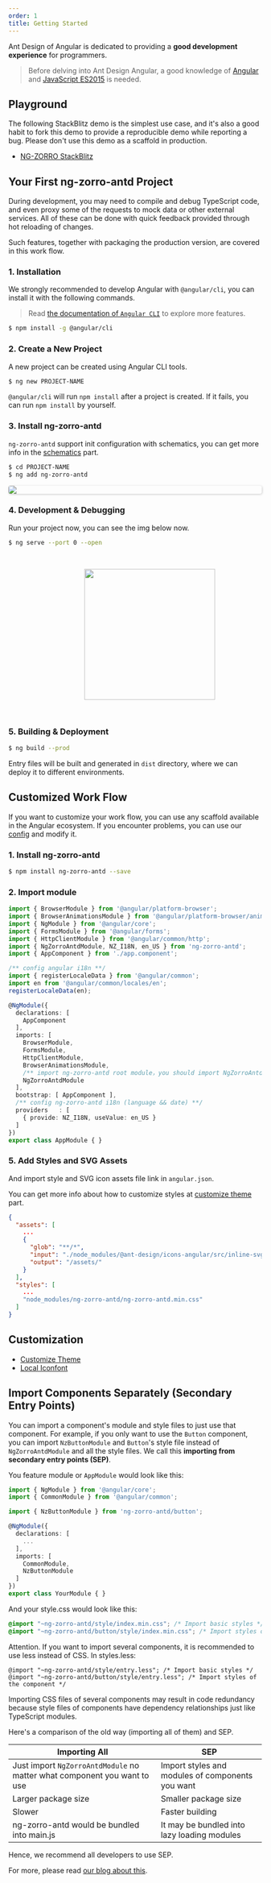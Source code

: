 ```yaml
---
order: 1
title: Getting Started
---
```


Ant Design of Angular is dedicated to providing a **good development experience** for programmers.

> Before delving into Ant Design Angular, a good knowledge of [Angular](https://angular.io/) and [JavaScript ES2015](http://babeljs.io/docs/learn-es2015/) is needed.

## Playground

The following StackBlitz demo is the simplest use case, and it's also a good habit to fork this demo to provide a reproducible demo while reporting a bug. Please don't use this demo as a scaffold in production.

- [NG-ZORRO StackBlitz](https://stackblitz.com/edit/ng-zorro-antd-start?file=src%2Fapp%2Fapp.component.ts)

## Your First ng-zorro-antd Project

During development, you may need to compile and debug TypeScript code, and even proxy some of the requests to mock data or other external services. All of these can be done with quick feedback provided through hot reloading of changes.

Such features, together with packaging the production version, are covered in this work flow.

### 1. Installation

We strongly recommended to develop Angular with `@angular/cli`, you can install it with the following commands.
> Read [the documentation of `Angular CLI`](https://github.com/angular/angular-cli/wiki) to explore more features.

```bash
$ npm install -g @angular/cli
```

### 2. Create a New Project

A new project can be created using Angular CLI tools.

```bash
$ ng new PROJECT-NAME
```

`@angular/cli` will run `npm install` after a project is created. If it fails, you can run `npm install` by yourself.

### 3. Install ng-zorro-antd

`ng-zorro-antd` support init configuration with schematics, you can get more info in the [schematics](/docs/schematics/en) part.

```bash
$ cd PROJECT-NAME
$ ng add ng-zorro-antd
```

<img style="display: block; border-radius: 4px; box-shadow: 1px 1px 4px 0px rgba(0, 0, 0, 0.2);" src="https://img.alicdn.com/tfs/TB19fFHdkxz61VjSZFtXXaDSVXa-680-243.svg">

### 4. Development & Debugging

Run your project now, you can see the img below now.

```bash
$ ng serve --port 0 --open
```

<img style="display: block;padding: 30px 30%;height: 260px;" src="https://img.alicdn.com/tfs/TB1X.qJJgHqK1RjSZFgXXa7JXXa-89-131.svg">

### 5. Building & Deployment

```bash
$ ng build --prod
```

Entry files will be built and generated in `dist` directory, where we can deploy it to different environments.

## Customized Work Flow

If you want to customize your work flow, you can use any scaffold available in the Angular ecosystem. If you encounter problems, you can use our [config](https://github.com/NG-ZORRO/ng-zorro-antd/tree/master/integration) and modify it.

### 1. Install ng-zorro-antd

```bash
$ npm install ng-zorro-antd --save
```

### 2. Import module

```typescript
import { BrowserModule } from '@angular/platform-browser';
import { BrowserAnimationsModule } from '@angular/platform-browser/animations';
import { NgModule } from '@angular/core';
import { FormsModule } from '@angular/forms';
import { HttpClientModule } from '@angular/common/http';
import { NgZorroAntdModule, NZ_I18N, en_US } from 'ng-zorro-antd';
import { AppComponent } from './app.component';

/** config angular i18n **/
import { registerLocaleData } from '@angular/common';
import en from '@angular/common/locales/en';
registerLocaleData(en);

@NgModule({
  declarations: [
    AppComponent
  ],
  imports: [
    BrowserModule,
    FormsModule,
    HttpClientModule,
    BrowserAnimationsModule,
    /** import ng-zorro-antd root module，you should import NgZorroAntdModule and avoid importing sub modules directly **/
    NgZorroAntdModule
  ],
  bootstrap: [ AppComponent ],
  /** config ng-zorro-antd i18n (language && date) **/
  providers   : [
    { provide: NZ_I18N, useValue: en_US }
  ]
})
export class AppModule { }
```

### 5. Add Styles and SVG Assets

And import style and SVG icon assets file link in `angular.json`.

You can get more info about how to customize styles at [customize theme](/docs/customize-theme/en) part.

```json
{
  "assets": [
    ...
    {
      "glob": "**/*",
      "input": "./node_modules/@ant-design/icons-angular/src/inline-svg/",
      "output": "/assets/"
    }
  ],
  "styles": [
    ...
    "node_modules/ng-zorro-antd/ng-zorro-antd.min.css"
  ]
}
```

## Customization
* [Customize Theme](/docs/customize-theme/en)
* [Local Iconfont](/docs/customize-theme/en)

## Import Components Separately (Secondary Entry Points)

You can import a component's module and style files to just use that component. For example, if you only want to use the `Button` component, you can import `NzButtonModule` and `Button`'s style file instead of `NgZorroAntdModule` and all the style files. We call this **importing from secondary entry points (SEP)**.

You feature module or `AppModule` would look like this:

```typescript
import { NgModule } from '@angular/core';
import { CommonModule } from '@angular/common';

import { NzButtonModule } from 'ng-zorro-antd/button';

@NgModule({
  declarations: [
    ...
  ],
  imports: [
    CommonModule,
    NzButtonModule
  ]
})
export class YourModule { }
```

And your style.css would look like this:

```css
@import "~ng-zorro-antd/style/index.min.css"; /* Import basic styles */
@import "~ng-zorro-antd/button/style/index.min.css"; /* Import styles of the component */
```

Attention. If you want to import several components, it is recommended to use less instead of CSS. In styles.less:

```less
@import "~ng-zorro-antd/style/entry.less"; /* Import basic styles */
@import "~ng-zorro-antd/button/style/entry.less"; /* Import styles of the component */
```

Importing CSS files of several components may result in code redundancy because style files of components have dependency relationships just like TypeScript modules.

Here's a comparison of the old way (importing all of them) and SEP.

| Importing All | SEP |
| --- | --- |
| Just import `NgZorroAntdModule` no matter what component you want to use | Import styles and modules of components you want |
| Larger package size | Smaller package size |
| Slower | Faster building |
| ng-zorro-antd would be bundled into main.js | It may be bundled into lazy loading modules |

Hence, we recommend all developers to use SEP.

For more, please read [our blog about this](https://medium.com/@wendellhu95/ng-zorro-dev-blog-support-of-secondary-entry-points-e6952123c6e5).
